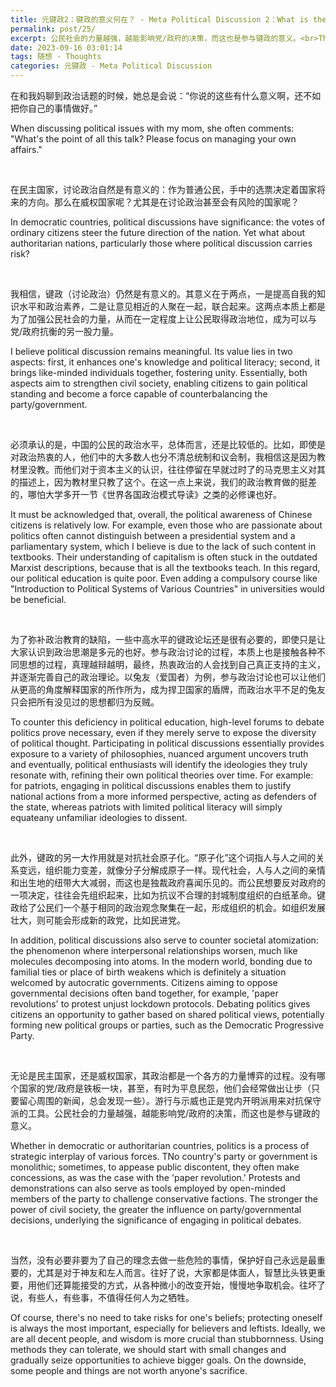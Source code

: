 ```yaml
---
title: 元键政2：键政的意义何在？ - Meta Political Discussion 2：What is the significance of discussing politics?
permalink: post/25/
excerpt: 公民社会的力量越强，越能影响党/政府的决策，而这也是参与键政的意义。<br>The stronger the power of civil society, the greater the influence on party/governmental decisions, underlying the significance of engaging in political debates.
date: 2023-09-16 03:01:14
tags: 随想 - Thoughts
categories: 元键政 - Meta Political Discussion
---
```


在和我妈聊到政治话题的时候，她总是会说：“你说的这些有什么意义啊，还不如把你自己的事情做好。”

When discussing political issues with my mom, she often comments: "What's the point of all this talk? Please focus on managing your own affairs."

<p><br></p>

在民主国家，讨论政治自然是有意义的：作为普通公民，手中的选票决定着国家将来的方向。那么在威权国家呢？尤其是在讨论政治甚至会有风险的国家呢？

In democratic countries, political discussions have significance: the votes of ordinary citizens steer the future direction of the nation. Yet what about authoritarian nations, particularly those where political discussion carries risk?

<p><br></p>

我相信，键政（讨论政治）仍然是有意义的。其意义在于两点，一是提高自我的知识水平和政治素养，二是让意见相近的人聚在一起，联合起来。这两点本质上都是为了加强公民社会的力量，从而在一定程度上让公民取得政治地位，成为可以与党/政府抗衡的另一股力量。

I believe political discussion remains meaningful. Its value lies in two aspects: first, it enhances one's knowledge and political literacy; second, it brings like-minded individuals together, fostering unity. Essentially, both aspects aim to strengthen civil society, enabling citizens to gain political standing and become a force capable of counterbalancing the party/government.

<p><br></p>

必须承认的是，中国的公民的政治水平，总体而言，还是比较低的。比如，即使是对政治热衷的人，他们中的大多数人也分不清总统制和议会制，我相信这是因为教材里没教。而他们对于资本主义的认识，往往停留在早就过时了的马克思主义对其的描述上，因为教材里只教了这个。在这一点上来说，我们的政治教育做的挺差的，哪怕大学多开一节《世界各国政治模式导读》之类的必修课也好。

It must be acknowledged that, overall, the political awareness of Chinese citizens is relatively low. For example, even those who are passionate about politics often cannot distinguish between a presidential system and a parliamentary system, which I believe is due to the lack of such content in textbooks. Their understanding of capitalism is often stuck in the outdated Marxist descriptions, because that is all the textbooks teach. In this regard, our political education is quite poor. Even adding a compulsory course like "Introduction to Political Systems of Various Countries" in universities would be beneficial.

<p><br></p>

为了弥补政治教育的缺陷，一些中高水平的键政论坛还是很有必要的，即使只是让大家认识到政治思潮是多元的也好。参与政治讨论的过程，本质上也是接触各种不同思想的过程，真理越辩越明，最终，热衷政治的人会找到自己真正支持的主义，并逐渐完善自己的政治理论。以兔友（爱国者）为例，参与政治讨论也可以让他们从更高的角度解释国家的所作所为，成为捍卫国家的盾牌，而政治水平不足的兔友只会把所有没见过的思想都归为反贼。

To counter this deficiency in political education, high-level forums to debate politics prove necessary, even if they merely serve to expose the diversity of political thought. Participating in political discussions essentially provides exposure to a variety of philosophies, nuanced argument uncovers truth and eventually, political enthusiasts will identify the ideologies they truly resonate with, refining their own political theories over time. For example: for patriots, engaging in political discussions enables them to justify national actions from a more informed perspective, acting as defenders of the state, whereas patriots with limited political literacy will simply equateany unfamiliar ideologies to dissent.

<p><br></p>

此外，键政的另一大作用就是对抗社会原子化。“原子化”这个词指人与人之间的关系变远，组织能力变差，就像分子分解成原子一样。现代社会，人与人之间的亲情和出生地的纽带大大减弱，而这也是独裁政府喜闻乐见的。而公民想要反对政府的一项决定，往往会先组织起来，比如为抗议不合理的封城制度组织的白纸革命。键政给了公民们一个基于相同的政治观念聚集在一起，形成组织的机会。如组织发展壮大，则可能会形成新的政党，比如民进党。

In addition, political discussions also serve to counter societal atomization: the phenomenon where interpersonal relationships worsen, much like molecules decomposing into atoms. In the modern world, bonding due to familial ties or place of birth weakens which is definitely a situation welcomed by autocratic governments. Citizens aiming to oppose governmental decisions often band together, for example, 'paper revolutions' to protest unjust lockdown protocols. Debating politics gives citizens an opportunity to gather based on shared political views, potentially forming new political groups or parties, such as the Democratic Progressive Party.

<p><br></p>

无论是民主国家，还是威权国家，其政治都是一个各方的力量博弈的过程。没有哪个国家的党/政府是铁板一块，甚至，有时为平息民怨，他们会经常做出让步（只要留心周围的新闻，总会发现一些）。游行与示威也正是党内开明派用来对抗保守派的工具。公民社会的力量越强，越能影响党/政府的决策，而这也是参与键政的意义。

Whether in democratic or authoritarian countries, politics is a process of strategic interplay of various forces. TNo country's party or government is monolithic; sometimes, to appease public discontent, they often make concessions, as was the case with the 'paper revolution.' Protests and demonstrations can also serve as tools employed by open-minded members of the party to challenge conservative factions. The stronger the power of civil society, the greater the influence on party/governmental decisions, underlying the significance of engaging in political debates.

<p><br></p>

当然，没有必要非要为了自己的理念去做一些危险的事情，保护好自己永远是最重要的，尤其是对于神友和左人而言。往好了说，大家都是体面人，智慧比头铁更重要，用他们还算能接受的方式，从各种微小的改变开始，慢慢地争取机会。往坏了说，有些人，有些事，不值得任何人为之牺牲。

Of course, there's no need to take risks for one's beliefs; protecting oneself is always the most important, especially for believers and leftists. Ideally, we are all decent people, and wisdom is more crucial than stubbornness. Using methods they can tolerate, we should start with small changes and gradually seize opportunities to achieve bigger goals. On the downside, some people and things are not worth anyone's sacrifice.